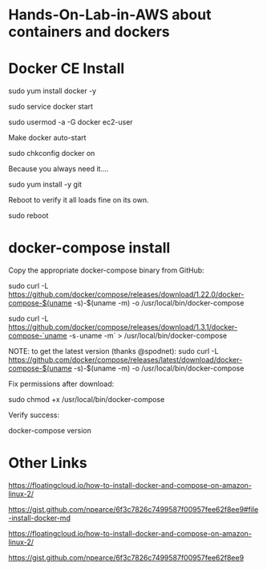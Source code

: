 # Hands-On-Lab-in-AWS about containers and dockers

# Docker CE Install

sudo yum install docker -y

sudo service docker start

sudo usermod -a -G docker ec2-user


Make docker auto-start

sudo chkconfig docker on


Because you always need it....

sudo yum install -y git


Reboot to verify it all loads fine on its own.

sudo reboot


# docker-compose install

Copy the appropriate docker-compose binary from GitHub:

sudo curl -L https://github.com/docker/compose/releases/download/1.22.0/docker-compose-$(uname -s)-$(uname -m) -o /usr/local/bin/docker-compose

sudo curl -L https://github.com/docker/compose/releases/download/1.3.1/docker-compose-`uname -s`-`uname -m` > /usr/local/bin/docker-compose


NOTE: to get the latest version (thanks @spodnet): sudo curl -L https://github.com/docker/compose/releases/latest/download/docker-compose-$(uname -s)-$(uname -m) -o /usr/local/bin/docker-compose


Fix permissions after download:

sudo chmod +x /usr/local/bin/docker-compose


Verify success:

docker-compose version


# Other Links
https://floatingcloud.io/how-to-install-docker-and-compose-on-amazon-linux-2/

https://gist.github.com/npearce/6f3c7826c7499587f00957fee62f8ee9#file-install-docker-md

https://floatingcloud.io/how-to-install-docker-and-compose-on-amazon-linux-2/

https://gist.github.com/npearce/6f3c7826c7499587f00957fee62f8ee9
